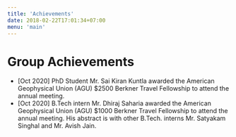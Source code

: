 ```yaml
---
title: 'Achievements'
date: 2018-02-22T17:01:34+07:00
menu: 'main'
---
```


# Group Achievements
- [Oct 2020] PhD Student Mr. Sai Kiran Kuntla awarded the American Geophysical Union (AGU) $2500 Berkner Travel Fellowship to attend the annual meeting. 
- [Oct 2020] B.Tech intern Mr. Dhiraj Saharia awarded the American Geophysical Union (AGU) $1000 Berkner Travel Fellowship to attend the annual meeting. His abstract is with other B.Tech. interns Mr. Satyakam Singhal and Mr. Avish Jain. 
